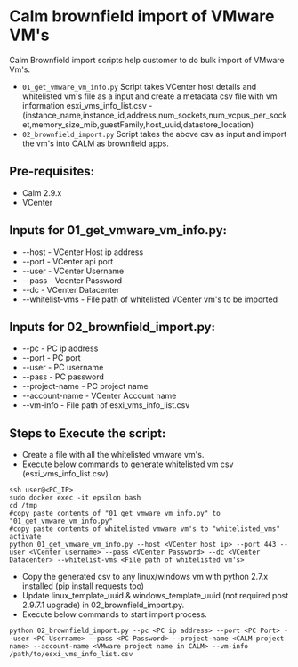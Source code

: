 # Calm brownfield import of VMware VM's

Calm Brownfield import scripts help customer to do bulk import of VMware Vm's.

- `01_get_vmware_vm_info.py` Script takes VCenter host details and whitelisted vm's file as a input and create a metadata csv file with vm information esxi_vms_info_list.csv - (instance_name,instance_id,address,num_sockets,num_vcpus_per_socket,memory_size_mib,guestFamily,host_uuid,datastore_location)
- `02_brownfield_import.py` Script takes the above csv as input and import the vm's into CALM as brownfield apps.

## Pre-requisites:
* Calm 2.9.x
* VCenter

## Inputs for 01_get_vmware_vm_info.py:
* --host - VCenter Host ip address
* --port - VCenter api port
* --user - VCenter Username
* --pass - Vcenter Password
* --dc - VCenter Datacenter
* --whitelist-vms - File path of whitelisted VCenter vm's to be imported

## Inputs for 02_brownfield_import.py:
* --pc - PC ip address
* --port - PC port
* --user - PC username
* --pass - PC password
* --project-name - PC project name
* --account-name - VCenter Account name
* --vm-info - File path of esxi_vms_info_list.csv

## Steps to Execute the script:
* Create a file with all the whitelisted vmware vm's.
* Execute below commands to generate whitelisted vm csv (esxi_vms_info_list.csv).
```shell
ssh user@<PC_IP>
sudo docker exec -it epsilon bash
cd /tmp
#copy paste contents of "01_get_vmware_vm_info.py" to "01_get_vmware_vm_info.py"
#copy paste contents of whitelisted vmware vm's to "whitelisted_vms"
activate
python 01_get_vmware_vm_info.py --host <VCenter host ip> --port 443 --user <VCenter username> --pass <VCenter Password> --dc <VCenter Datacenter> --whitelist-vms <File path of whitelisted vm's>
```
* Copy the generated csv to any linux/windows vm with python 2.7.x installed (pip install requests too)
* Update linux_template_uuid & windows_template_uuid (not required post 2.9.7.1 upgrade) in 02_brownfield_import.py.
* Execute below commands to start import process.
```shell
python 02_brownfield_import.py --pc <PC ip address> --port <PC Port> --user <PC Username> --pass <PC Password> --project-name <CALM project name> --account-name <VMware project name in CALM> --vm-info /path/to/esxi_vms_info_list.csv
```

